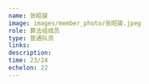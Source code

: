 ```yaml
---
name: 张昭骏
image: images/member_photo/张昭骏.jpeg
role: 算法组成员
type: 普通队员
links:
description:
time: 23/24
echelon: 22
---
```

